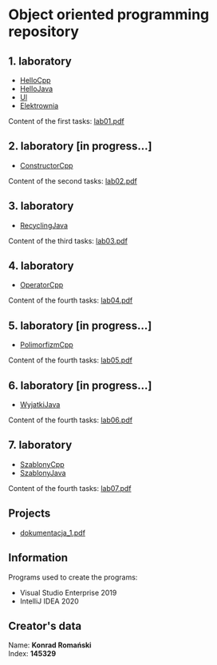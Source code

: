 # Object oriented programming repository

## 1. laboratory
 - [HelloCpp](https://bitbucket.org/Konrad884/object_oriented_programming/src/development/lab1/HelloCpp)
 - [HelloJava](https://bitbucket.org/Konrad884/object_oriented_programming/src/development/lab1/HelloJava)
 - [Ul](https://bitbucket.org/Konrad884/object_oriented_programming/src/development/lab1/Ul)
 - [Elektrownia](https://bitbucket.org/Konrad884/object_oriented_programming/src/development/lab1/Elektrownia)

Content of the first tasks:
[lab01.pdf](https://bitbucket.org/Konrad884/object_oriented_programming/src/development/lab1/lab01.pdf)

## 2. laboratory [in progress...]
- [ConstructorCpp](https://bitbucket.org/Konrad884/object_oriented_programming/src/development/lab1/ConstructorCpp)

Content of the second tasks:
[lab02.pdf](https://bitbucket.org/Konrad884/object_oriented_programming/src/development/lab2/lab02.pdf)

## 3. laboratory
- [RecyclingJava](https://bitbucket.org/Konrad884/object_oriented_programming/src/development/lab2/RecyclingJava)

Content of the third tasks:
[lab03.pdf](https://bitbucket.org/Konrad884/object_oriented_programming/src/development/lab3/lab03.pdf)

## 4. laboratory
- [OperatorCpp](https://bitbucket.org/Konrad884/object_oriented_programming/src/development/lab4/OperatorCpp)

Content of the fourth tasks:
[lab04.pdf](https://bitbucket.org/Konrad884/object_oriented_programming/src/development/lab4/lab04.pdf)

## 5. laboratory [in progress...]
- [PolimorfizmCpp](https://bitbucket.org/Konrad884/object_oriented_programming/src/development/lab5/PolimorfizmCpp)

Content of the fourth tasks:
[lab05.pdf](https://bitbucket.org/Konrad884/object_oriented_programming/src/development/lab5/lab05.pdf)

## 6. laboratory [in progress...]
- [WyjatkiJava](https://bitbucket.org/Konrad884/object_oriented_programming/src/development/lab6/WyjatkiJava)

Content of the fourth tasks:
[lab06.pdf](https://bitbucket.org/Konrad884/object_oriented_programming/src/development/lab6/lab06.pdf)

## 7. laboratory
- [SzablonyCpp](https://bitbucket.org/Konrad884/object_oriented_programming/src/development/lab7/SzablonyCpp)
- [SzablonyJava](https://bitbucket.org/Konrad884/object_oriented_programming/src/development/lab7/SzablonyJava)

Content of the fourth tasks:
[lab07.pdf](https://bitbucket.org/Konrad884/object_oriented_programming/src/development/lab7/lab07.pdf)

## Projects
- [dokumentacja_1.pdf](https://bitbucket.org/Konrad884/object_oriented_programming/src/master/projects/dokumentacja_1.pdf)

## Information
Programs used to create the programs:

- Visual Studio Enterprise 2019
- IntelliJ IDEA 2020

## Creator's data
Name: **Konrad Romański**  
Index: **145329**
